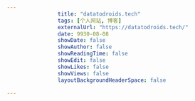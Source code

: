 ---
                title: "datatodroids.tech"
                tags: [个人网站, 博客]
                externalUrl: "https://datatodroids.tech/"
                date: 9930-08-08
                showDate: false
                showAuthor: false
                showReadingTime: false
                showEdit: false
                showLikes: false
                showViews: false
                layoutBackgroundHeaderSpace: false
                ---

